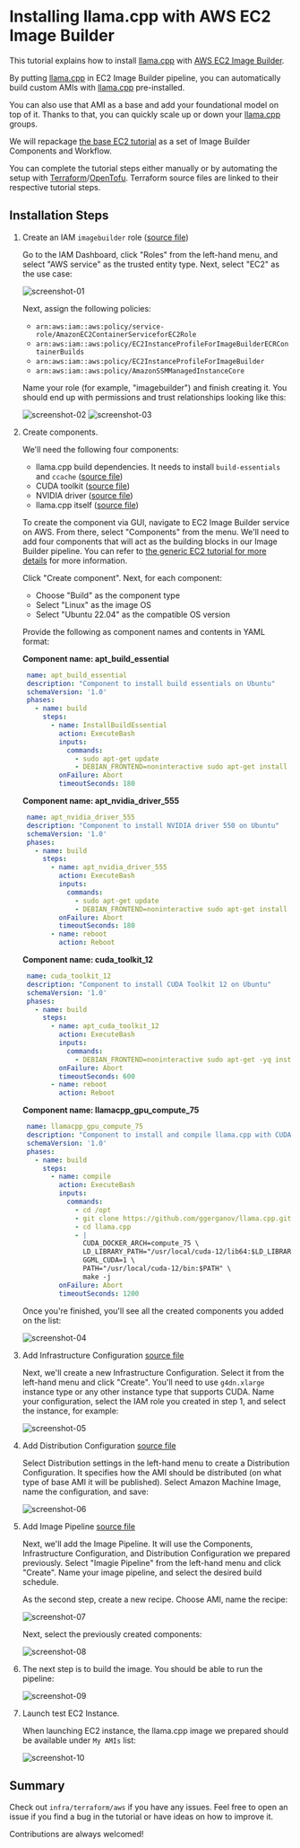 # Installing llama.cpp with AWS EC2 Image Builder

This tutorial explains how to install [llama.cpp](https://github.com/ggerganov/llama.cpp) with [AWS EC2 Image Builder](https://aws.amazon.com/image-builder/).

By putting [llama.cpp](https://github.com/ggerganov/llama.cpp) in EC2 Image Builder pipeline, you can automatically build custom AMIs with [llama.cpp](https://github.com/ggerganov/llama.cpp) pre-installed.

You can also use that AMI as a base and add your foundational model on top of it. Thanks to that, you can quickly scale up or down your [llama.cpp](https://github.com/ggerganov/llama.cpp) groups.

We will repackage [the base EC2 tutorial](tutorial-installing-llamacpp-aws-cuda.md) as a set of Image Builder Components and Workflow.

You can complete the tutorial steps either manually or by automating the setup with [Terraform](https://www.terraform.io/)/[OpenTofu](https://opentofu.org/). Terraform source files are linked to their respective tutorial steps.

## Installation Steps

1. Create an IAM `imagebuilder` role ([source file](terraform/aws/aws_iam_role_imagebuilder_role.tf))

    Go to the IAM Dashboard, click "Roles" from the left-hand menu, and select "AWS service" as the trusted entity type. Next, select "EC2" as the use case:

    ![screenshot-01](https://github.com/malzag/paddler/assets/12105347/9c841ee9-0f19-48fc-8386-4b5cb7507a4b)

    Next, assign the following policies:

    - `arn:aws:iam::aws:policy/service-role/AmazonEC2ContainerServiceforEC2Role`
    - `arn:aws:iam::aws:policy/EC2InstanceProfileForImageBuilderECRContainerBuilds`
    - `arn:aws:iam::aws:policy/EC2InstanceProfileForImageBuilder`
    - `arn:aws:iam::aws:policy/AmazonSSMManagedInstanceCore`

    Name your role (for example, "imagebuilder") and finish creating it. You should end up with permissions and trust relationships looking like this:

    ![screenshot-02](https://github.com/malzag/paddler/assets/12105347/cc6e56f1-91e0-472a-814d-6c9dc0c9ba81)
    ![screenshot-03](https://github.com/malzag/paddler/assets/12105347/97dee654-c146-4e68-b2a2-05a2a433b545)

2. Create components.

    We'll need the following four components:
    * llama.cpp build dependencies. It needs to install `build-essentials` and `ccache` ([source file](terraform/aws/aws_imagebuilder_component_apt_build_essential.tf))
    * CUDA toolkit ([source file](terraform/aws/aws_imagebuilder_component_cuda_toolkit_12.tf))
    * NVIDIA driver ([source file](terraform/aws/aws_imagebuilder_component_apt_nvidia_driver_555.tf))
    * llama.cpp itself ([source file](terraform/aws/aws_imagebuilder_component_llamacpp_gpu_compute_75.tf)) 

    To create the component via GUI, navigate to EC2 Image Builder service on AWS. From there, select "Components" from the menu. We'll need to add four components that will act as the building blocks       in our Image Builder pipeline. You can refer to [the generic EC2 tutorial for more details](tutorial-installing-llamacpp-aws-cuda.md) for more information.
   
    Click "Create component". Next, for each component:

   - Choose "Build" as the component type
   - Select "Linux" as the image OS
   - Select "Ubuntu 22.04" as the compatible OS version

   Provide the following as component names and contents in YAML format:

   **Component name: apt_build_essential**
   ```yaml
    name: apt_build_essential
    description: "Component to install build essentials on Ubuntu"
    schemaVersion: '1.0'
    phases:
      - name: build
        steps:
          - name: InstallBuildEssential
            action: ExecuteBash
            inputs:
              commands:
                - sudo apt-get update
                - DEBIAN_FRONTEND=noninteractive sudo apt-get install -yq build-essential ccache
            onFailure: Abort
            timeoutSeconds: 180
   ```


   **Component name: apt_nvidia_driver_555**
   ```yaml
    name: apt_nvidia_driver_555
    description: "Component to install NVIDIA driver 550 on Ubuntu"
    schemaVersion: '1.0'
    phases:
      - name: build
        steps:
          - name: apt_nvidia_driver_555
            action: ExecuteBash
            inputs:
              commands:
                - sudo apt-get update
                - DEBIAN_FRONTEND=noninteractive sudo apt-get install -yq nvidia-driver-550
            onFailure: Abort
            timeoutSeconds: 180
          - name: reboot
            action: Reboot
   ```
   

   **Component name: cuda_toolkit_12**
   ```yaml
    name: cuda_toolkit_12
    description: "Component to install CUDA Toolkit 12 on Ubuntu"
    schemaVersion: '1.0'
    phases:
      - name: build
        steps:
          - name: apt_cuda_toolkit_12
            action: ExecuteBash
            inputs:
              commands:
                - DEBIAN_FRONTEND=noninteractive sudo apt-get -yq install nvidia-cuda-toolkit
            onFailure: Abort
            timeoutSeconds: 600
          - name: reboot
            action: Reboot
   ```


    **Component name: llamacpp_gpu_compute_75**
   ```yaml
    name: llamacpp_gpu_compute_75
    description: "Component to install and compile llama.cpp with CUDA compute capability 75 on Ubuntu"
    schemaVersion: '1.0'
    phases:
      - name: build
        steps:
          - name: compile
            action: ExecuteBash
            inputs:
              commands:
                - cd /opt
                - git clone https://github.com/ggerganov/llama.cpp.git
                - cd llama.cpp
                - |
                  CUDA_DOCKER_ARCH=compute_75 \
                  LD_LIBRARY_PATH="/usr/local/cuda-12/lib64:$LD_LIBRARY_PATH" \
                  GGML_CUDA=1 \
                  PATH="/usr/local/cuda-12/bin:$PATH" \
                  make -j
            onFailure: Abort
            timeoutSeconds: 1200
   ```        

   Once you're finished, you'll see all the created components you added on the list:
   
   ![screenshot-04](https://github.com/malzag/paddler/assets/12105347/c3d082a8-1971-471a-84a4-b806a14dd899)

3. Add Infrastructure Configuration [source file](terraform/aws/aws_imagebuilder_infrastructure_configuration_llamacpp_gpu_compute_75.tf)

    Next, we'll create a new Infrastructure Configuration. Select it from the left-hand menu and click "Create". You'll need to use `g4dn.xlarge` instance type or any other instance type that supports       CUDA. Name your configuration, select the IAM role you created in step 1, and select the instance, for example:

   ![screenshot-05](https://github.com/malzag/paddler/assets/12105347/9f5777b9-721e-4760-884b-e117b2bbc8a3)

4. Add Distribution Configuration [source file](terraform/aws/aws_imagebuilder_distribution_configuration_compute_75.tf)

    Select Distribution settings in the left-hand menu to create a Distribution Configuration. It specifies how the AMI should be distributed (on what type of base AMI it will be published). Select          Amazon Machine Image, name the configuration, and save:

   ![screenshot-06](https://github.com/malzag/paddler/assets/12105347/1f01e63d-db21-4bb4-906b-df4ea51e43b7)

5. Add Image Pipeline [source file](terraform/aws/aws_imagebuilder_image_pipeline_llamacpp_gpu_compute_75.tf)

    Next, we'll add the Image Pipeline. It will use the Components, Infrastructure Configuration, and Distribution Configuration we prepared previously. Select "Imagie Pipeline" from the left-hand menu      and click "Create". Name your image pipeline, and select the desired build schedule.

   As the second step, create a new recipe. Choose AMI, name the recipe:

   ![screenshot-07](https://github.com/malzag/paddler/assets/12105347/1d89b1ca-265b-4195-88e5-a965e124858f)
  
   Next, select the previously created components:
  
   ![screenshot-08](https://github.com/malzag/paddler/assets/12105347/c0fef492-dd04-40d6-b3d1-066c7baaf2d3)

6. The next step is to build the image. You should be able to run the pipeline:

   ![screenshot-09](https://github.com/malzag/paddler/assets/12105347/c1e54bcd-9f8f-44bb-a1e1-e6bde546fbc4)

7. Launch test EC2 Instance.

   When launching EC2 instance, the llama.cpp image we prepared should be available under `My AMIs` list:

   ![screenshot-10](https://github.com/malzag/paddler/assets/12105347/7e56bb7e-f458-4b4a-89c2-51dd35e656e9)


## Summary

Check out `infra/terraform/aws` if you have any issues. Feel free to open an issue if you find a bug in the tutorial or have ideas on how to improve it.

Contributions are always welcomed!
